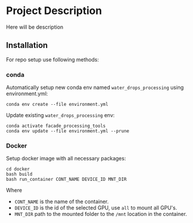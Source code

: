 # Project Description

Here will be description

## Installation

For repo setup use following methods:
### conda

Automatically setup new conda env named `water_drops_processing` using environment.yml:

```commandline
conda env create --file environment.yml
```

Update existing `water_drops_processing` env:

```commandline
conda activate facade_processing_tools
conda env update --file environment.yml --prune
```

### Docker

Setup docker image with all necessary packages: 

```commandline
cd docker
bash build
bash run_container CONT_NAME DEVICE_ID MNT_DIR
```
Where 
- `CONT_NAME` is the name of the container.
- `DEVICE_ID` is the id of the selected GPU, use `all` to mount all GPU's.
- `MNT_DIR` path to the mounted folder to the `/mnt` location in the container.
